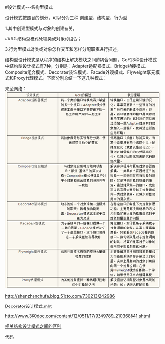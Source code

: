  
#设计模式---结构型模式

设计模式按照目的划分，可以分为三种 创建型、结构型、行为型

1.其中创建型模式与对象的创建有关，

###2.结构型模式处理类或对象的组合；

3.行为型模式对类或对象怎样交互和怎样分配职责进行描述。


结构型设计模式是从程序的结构上解决模块之间的耦合问题，GoF23种设计模式中结构型设计模式有7种，分别是：Adapter适配器模式、Bridge桥接模式、Composite组合模式、Decorator装饰模式、Facade外观模式、Flyweight享元模式和Proxy代理模式。下面分别总结一下这几种模式：

来至网络：
![模式](Structure.bmp)

http://shenzhenchufa.blog.51cto.com/730213/242986

[Decorator设计模式.mht](Decorator.mht)


http://www.360doc.com/content/12/0511/17/9249789_210368841.shtml

[相关结构设计模式之间的区别](StructureDifferent.mht)


[代码](Structure.7z)

